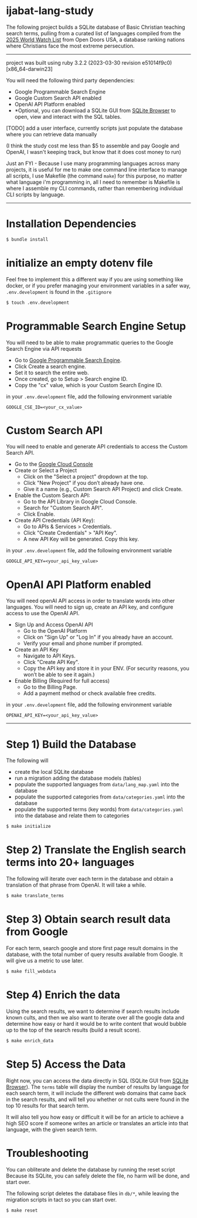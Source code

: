 # ijabat-lang-study

The following project builds a SQLite database of Basic Christian teaching search terms, pulling from a curated list of languages compiled from the [2025 World Watch List](https://www.opendoorsus.org/en-US/persecution/countries) from Open Doors USA, a database ranking nations where Christians face the most extreme persecution.

---

project was built using ruby 3.2.2 (2023-03-30 revision e51014f9c0) [x86_64-darwin23]

You will need the following third party dependencies:
- Google Programmable Search Engine
- Google Custom Search API enabled
- OpenAI API Platform enabled
- *Optional, you can download a SQLite GUI from [SQLite Browser](https://sqlitebrowser.org/) to open, view and interact with the SQL tables.

[TODO] add a user interface, currently scripts just populate the database where you can retrieve data manually

(I think the study cost me less than $5 to assemble and pay Google and OpenAI, I wasn't keeping track, but know that it does cost money to run)

Just an FYI - Because I use many programming languages across many projects, it is useful for me to make one command line interface to manage all scripts, I use Makefile (the command `make`) for this purpose, no matter what language i'm programming in, all I need to remember is Makefile is where I assemble my CLI commands, rather than remembering individual CLI scripts by language.

---

# Installation Dependencies
```bash
$ bundle install
```

# initialize an empty dotenv file
Feel free to implement this a different way if you are using something like docker, or if you prefer managing your environment variables in a safer way, `.env.development` is found in the `.gitignore`

```bash
$ touch .env.development
```

# Programmable Search Engine Setup
You will need to be able to make programmatic queries to the Google Search Engine via API requests

- Go to [Google Programmable Search Engine](https://programmablesearchengine.google.com/about/).
- Click Create a search engine.
- Set it to search the entire web.
- Once created, go to Setup > Search engine ID.
- Copy the "cx" value, which is your Custom Search Engine ID.

in your `.env.development` file, add the following environment variable
```
GOOGLE_CSE_ID=<your_cx_value>
```

# Custom Search API
You will need to enable and generate API credentials to access the Custom Search API.

- Go to the [Google Cloud Console](https://console.cloud.google.com/)
- Create or Select a Project
  - Click on the "Select a project" dropdown at the top.
  - Click "New Project" if you don’t already have one.
  - Give it a name (e.g., Custom Search API Project) and click Create.
- Enable the Custom Search API:
  - Go to the API Library in Google Cloud Console.
  - Search for "Custom Search API".
  - Click Enable.
- Create API Credentials (API Key):
  - Go to APIs & Services > Credentials.
  - Click "Create Credentials" > "API Key".
  - A new API Key will be generated. Copy this key.

in your `.env.development` file, add the following environment variable
```
GOOGLE_API_KEY=<your_api_key_value>
```

# OpenAI API Platform enabled
You will need openAI API access in order to translate words into other languages. You will need to sign up, create an API key, and configure access to use the OpenAI API.

- Sign Up and Access OpenAI API
  - Go to the OpenAI Platform
  - Click on "Sign Up" or "Log In" if you already have an account.
  - Verify your email and phone number if prompted.
- Create an API Key
  - Navigate to API Keys.
  - Click "Create API Key".
  - Copy the API key and store it in your ENV. (For security reasons, you won’t be able to see it again.)
- Enable Billing (Required for full access)
  - Go to the Billing Page.
  - Add a payment method or check available free credits.

in your `.env.development` file, add the following environment variable
```
OPENAI_API_KEY=<your_api_key_value>
```

---

# Step 1) Build the Database

The following will
- create the local SQLite database
- run a migration adding the database models (tables)
- populate the supported languages from `data/lang_map.yaml` into the database
- populate the supported categories from `data/categories.yaml` into the database
- populate the supported terms (key words) from `data/categories.yaml` into the database and relate them to categories

```bash
$ make initialize
```

# Step 2) Translate the English search terms into 20+ languages

The following will iterate over each term in the database and obtain a translation of that phrase from OpenAI. It will take a while.

```bash
$ make translate_terms
```

# Step 3) Obtain search result data from Google

For each term, search google and store first page result domains in the database, with the total number of query results available from Google. It will give us a metric to use later.

```bash
$ make fill_webdata
```

# Step 4) Enrich the data

Using the search results, we want to determine if search results include known cults, and then we also want to iterate over all the google data and determine how easy or hard it would be to write content that would bubble up to the top of the search results (build a result score).

```bash
$ make enrich_data
```

# Step 5) Access the Data

Right now, you can access the data directly in SQL (SQLite GUI from [SQLite Browser](https://sqlitebrowser.org/)). The `terms` table will display the number of results by language for each search term, it will include the different web domains that came back in the search results, and will tell you whether or not cults were found in the top 10 results for that search term.

It will also tell you how easy or difficult it will be for an article to achieve a high SEO score if someone writes an article or translates an article into that language, with the given search term.

# Troubleshooting
You can obliterate and delete the database by running the reset script
Because its SQLite, you can safely delete the file, no harm will be done, and start over.

The following script deletes the database files in `db/*`, while leaving the migration scripts in tact so you can start over.

```bash
$ make reset
```
